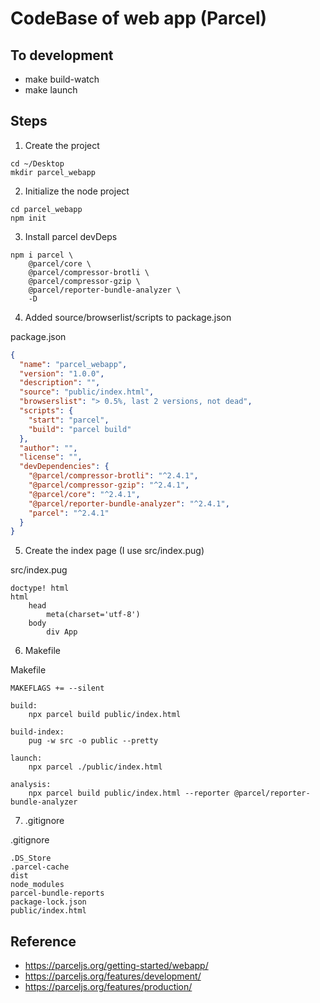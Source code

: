 # CodeBase of web app (Parcel)

## To development

 - make build-watch
 - make launch

## Steps

1. Create the project

```shell=
cd ~/Desktop
mkdir parcel_webapp
```

2. Initialize the node project

```shell=
cd parcel_webapp
npm init
```

3. Install parcel devDeps

```shell=
npm i parcel \
    @parcel/core \
    @parcel/compressor-brotli \
    @parcel/compressor-gzip \
    @parcel/reporter-bundle-analyzer \
    -D
```

4. Added source/browserlist/scripts to package.json

package.json
```json
{
  "name": "parcel_webapp",
  "version": "1.0.0",
  "description": "",
  "source": "public/index.html",
  "browserslist": "> 0.5%, last 2 versions, not dead",
  "scripts": {
    "start": "parcel",
    "build": "parcel build"
  },
  "author": "",
  "license": "",
  "devDependencies": {
    "@parcel/compressor-brotli": "^2.4.1",
    "@parcel/compressor-gzip": "^2.4.1",
    "@parcel/core": "^2.4.1",
    "@parcel/reporter-bundle-analyzer": "^2.4.1",
    "parcel": "^2.4.1"
  }
}
```

5. Create the index page (I use src/index.pug)

src/index.pug
```pug
doctype! html
html
    head
        meta(charset='utf-8')
    body
        div App
```

6. Makefile

Makefile
```
MAKEFLAGS += --silent

build:
    npx parcel build public/index.html

build-index:
    pug -w src -o public --pretty

launch:
    npx parcel ./public/index.html

analysis:
    npx parcel build public/index.html --reporter @parcel/reporter-bundle-analyzer

```

7. .gitignore

.gitignore
```
.DS_Store
.parcel-cache
dist
node_modules
parcel-bundle-reports
package-lock.json
public/index.html
```

## Reference

 - https://parceljs.org/getting-started/webapp/
 - https://parceljs.org/features/development/
 - https://parceljs.org/features/production/
